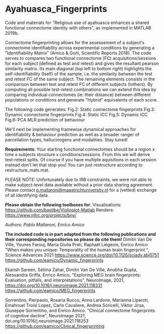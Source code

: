 # Ayahuasca_Fingerprints
Code and materials for  "Religious use of ayahuasca enhances a shared functional connectome identity with others", as implemented in MATLAB 2019b.

Connectome fingerprinting allows for the assessement of a subject's connectome identifiability across experimental conditions by generating a "Identifiability Matrix" (Amico & Goñi, Scientific Reports 2018). The code serves to compares two functional connectome (FC) acquisitions/sessions for each subject (defined as test and retest) and gives the resultant pearson similarity matrix. Its main diagonal (top left to bottom right) highlights the self-identifiability (Iself) of the sample, i.e. the similarity between the test and retest FC of the same subject. The remaining elements consists in the comparison between test and retest FC of different subjects (Iothers). By computing all possible test-retest combinations we can extend this idea by comparing individual connectomes (ie: their distance) between different populations or conditions and generate "Hybrid" equivalents of each score. 

The following code generates:
Fig.2: Static connectome fingerprints 
Fig.3: Dynamic connectome fingerprints 
Fig.4: Static ICC 
Fig.5: Dynamic ICC
Fig.6: PCA MLR prediction of behaviour 

We'll next be implementing framewise dynamical approaches for identifiability & behaviour prediction as well as a broader ranger of parcellation types, hallucinogens and modalities. Stay tuned! 

**Requirements**:
Your starting functional connectomes should be a region x time x subjects structure x conditions/sessions. From this we will derive test-retest splits. Of course if you have multiple aquisitions in each session instead don't let that stop you! You can just restructure according to restructure_mats.mat.

PLEASE NOTE: Unfortunately due to IRB constraints, we were not able to make subject-level data available without a prior data sharing agreement.  Please contact p.mallaroni@maastrichtuniversity.nl for a (vetted) exchange of all identifying data.

**Please obtain the following toolboxes for**:
Visualisations: https://github.com/bastibe/Violinplot-Matlab
Renders: https://www.nitrc.org/projects/bnv/

_Authors: Pablo Mallaroni, Enrico Amico_

**The included code is in part adapted from the following publications and their corresponding repositories so please do cite them!**
 Dimitri Van De Ville, Younes Farouj, Maria Giulia Preti, Raphaël Liégeois, Enrico Amico "When makes you unique: Temporality of the human brain fingerprint ", Science Advances 2021 https://www.science.org/doi/10.1126/sciadv.abj0751
https://github.com/eamico/Dynamic_fingerprints

Ekansh Sareen, Sélima Zahar, Dimitri Van De Ville, Anubha Gupta, Alessandra Griffa, Enrico Amico, "Exploring MEG brain fingerprints: Evaluation, pitfalls, and interpretations", NeuroImage, 2021, https://doi.org/10.1016/j.neuroimage.2021.118331
https://github.com/eamico/MEG_fingerprints

Sorrentino, Pierpaolo, Rosaria Rucco, Anna Lardone, Marianna Liparoti, Emahnuel Troisi Lopez, Carlo Cavaliere, Andrea Soricelli, Viktor Jirsa, Giuseppe Sorrentino, and Enrico Amico. "Clinical connectome fingerprints of cognitive decline", NeuroImage 2021, doi.org/10.1016/j.neuroimage.2021.118253
https://github.com/eamico/Clinical_fingerprinting
